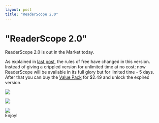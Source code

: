 ```yaml
---
layout: post
title: "ReaderScope 2.0"
---
```

"ReaderScope 2.0"
===
ReaderScope 2.0 is out in the Market today.  
  
As explained in [last post][0], the rules of free have changed in this version. Instead of giving a crippled version for unlimited time at no cost; now ReaderScope will be available in its full glory but for limited time - 5 days. After that you can buy the [Value Pack][1] for $2.49 and unlock the expired version.  
  

[![](http://1.bp.blogspot.com/_W6UcJjyXr24/TAzHqF9qXFI/AAAAAAAADo0/JgnW0M8uW48/s400/screenshot1.png)][2]  

[![](http://3.bp.blogspot.com/_W6UcJjyXr24/TAzHtxa1h6I/AAAAAAAADo8/7_vVgo2aTAo/s400/screenshot2.png)][3]  
  

[![](http://2.bp.blogspot.com/_W6UcJjyXr24/TAzHw3OsqEI/AAAAAAAADpE/P69nBFxcn4M/s400/screenshot3.png)][4]  
Enjoy!

[0]: http://jyro.blogspot.com/2010/06/readerscope-upcoming-changes.html
[1]: http://market.altcanvas.com/readerscope
[2]: http://1.bp.blogspot.com/_W6UcJjyXr24/TAzHqF9qXFI/AAAAAAAADo0/JgnW0M8uW48/s1600/screenshot1.png
[3]: http://3.bp.blogspot.com/_W6UcJjyXr24/TAzHtxa1h6I/AAAAAAAADo8/7_vVgo2aTAo/s1600/screenshot2.png
[4]: http://2.bp.blogspot.com/_W6UcJjyXr24/TAzHw3OsqEI/AAAAAAAADpE/P69nBFxcn4M/s1600/screenshot3.png
